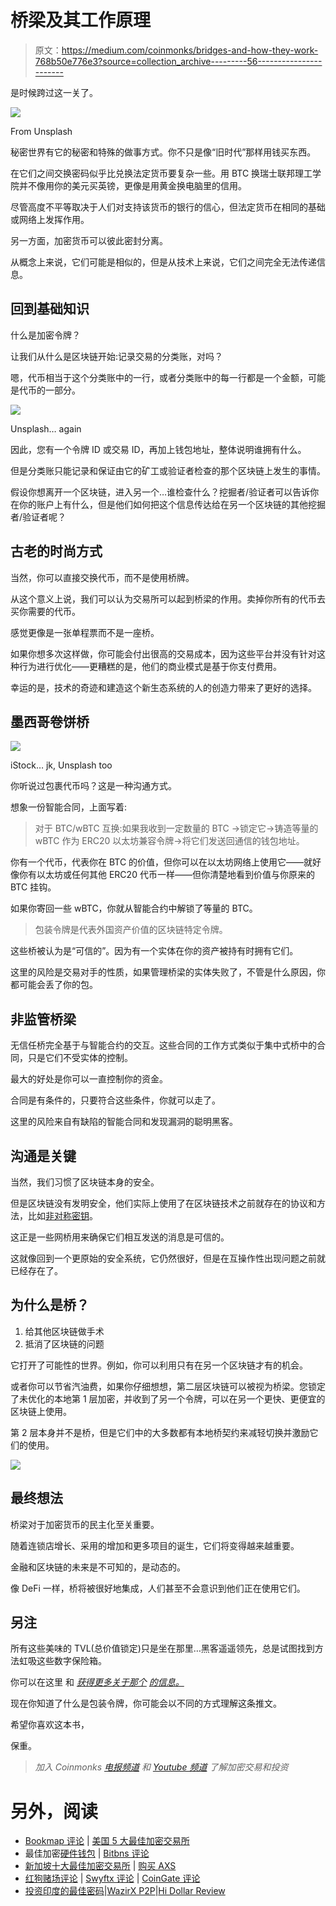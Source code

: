 # 桥梁及其工作原理

> 原文：<https://medium.com/coinmonks/bridges-and-how-they-work-768b50e776e3?source=collection_archive---------56----------------------->

是时候跨过这一关了。

![](img/724e0c021fc1c13036f06dbdfa942a2d.png)

From Unsplash

秘密世界有它的秘密和特殊的做事方式。你不只是像“旧时代”那样用钱买东西。

在它们之间交换密码似乎比兑换法定货币要复杂一些。用 BTC 换瑞士联邦理工学院并不像用你的美元买英镑，更像是用黄金换电脑里的信用。

尽管高度不平等取决于人们对支持该货币的银行的信心，但法定货币在相同的基础或网络上发挥作用。

另一方面，加密货币可以彼此密封分离。

从概念上来说，它们可能是相似的，但是从技术上来说，它们之间完全无法传递信息。

## **回到基础知识**

什么是加密令牌？

让我们从什么是区块链开始:记录交易的分类账，对吗？

嗯，代币相当于这个分类账中的一行，或者分类账中的每一行都是一个金额，可能是代币的一部分。

![](img/f36a70fcaf4b10f1c0ef9aa797164682.png)

Unsplash… again

因此，您有一个令牌 ID 或交易 ID，再加上钱包地址，整体说明谁拥有什么。

但是分类账只能记录和保证由它的矿工或验证者检查的那个区块链上发生的事情。

假设你想离开一个区块链，进入另一个…谁检查什么？挖掘者/验证者可以告诉你在你的账户上有什么，但是他们如何把这个信息传达给在另一个区块链的其他挖掘者/验证者呢？

## **古老的时尚方式**

当然，你可以直接交换代币，而不是使用桥牌。

从这个意义上说，我们可以认为交易所可以起到桥梁的作用。卖掉你所有的代币去买你需要的代币。

感觉更像是一张单程票而不是一座桥。

如果你想多次这样做，你可能会付出很高的交易成本，因为这些平台并没有针对这种行为进行优化——更糟糕的是，他们的商业模式是基于你支付费用。

幸运的是，技术的奇迹和建造这个新生态系统的人的创造力带来了更好的选择。

## **墨西哥卷饼桥**

![](img/afdfb2f7b572804a45046f26a75d9bc4.png)

iStock… jk, Unsplash too

你听说过包裹代币吗？这是一种沟通方式。

想象一份智能合同，上面写着:

> 对于 BTC/wBTC 互换:如果我收到一定数量的 BTC →锁定它→铸造等量的 wBTC 作为 ERC20 以太坊兼容令牌→将它们发送回通信的钱包地址。

你有一个代币，代表你在 BTC 的价值，但你可以在以太坊网络上使用它——就好像你有以太坊或任何其他 ERC20 代币一样——但你清楚地看到价值与你原来的 BTC 挂钩。

如果你寄回一些 wBTC，你就从智能合约中解锁了等量的 BTC。

> 包装令牌是代表外国资产价值的区块链特定令牌。

这些桥被认为是“可信的”。因为有一个实体在你的资产被持有时拥有它们。

这里的风险是交易对手的性质，如果管理桥梁的实体失败了，不管是什么原因，你都可能会丢了你的包。

## **非监管桥梁**

无信任桥完全基于与智能合约的交互。这些合同的工作方式类似于集中式桥中的合同，只是它们不受实体的控制。

最大的好处是你可以一直控制你的资金。

合同是有条件的，只要符合这些条件，你就可以走了。

这里的风险来自有缺陷的智能合同和发现漏洞的聪明黑客。

## **沟通是关键**

当然，我们习惯了区块链本身的安全。

但是区块链没有发明安全，他们实际上使用了在区块链技术之前就存在的协议和方法，比如[非对称密钥](https://cheapsslsecurity.com/blog/what-is-asymmetric-encryption-understand-with-simple-examples/)。

这正是一些网桥用来确保它们相互发送的消息是可信的。

这就像回到一个更原始的安全系统，它仍然很好，但是在互操作性出现问题之前就已经存在了。

## **为什么是桥？**

1.  给其他区块链做手术
2.  抵消了区块链的问题

它打开了可能性的世界。例如，你可以利用只有在另一个区块链才有的机会。

或者你可以节省汽油费，如果你仔细想想，第二层区块链可以被视为桥梁。您锁定了未优化的本地第 1 层加密，并收到了另一个令牌，可以在另一个更快、更便宜的区块链上使用。

第 2 层本身并不是桥，但是它们中的大多数都有本地桥契约来减轻切换并激励它们的使用。

![](img/965e1b869aeb03d3a516a1d5757289e3.png)

## **最终想法**

桥梁对于加密货币的民主化至关重要。

随着连锁店增长、采用的增加和更多项目的诞生，它们将变得越来越重要。

金融和区块链的未来是不可知的，是动态的。

像 DeFi 一样，桥将被很好地集成，人们甚至不会意识到他们正在使用它们。

## **另注**

所有这些美味的 TVL(总价值锁定)只是坐在那里…黑客遥遥领先，总是试图找到方法虹吸这些数字保险箱。

你可以在这里 和 [*获得更多关于那个*](https://www.theverge.com/2022/2/3/22916111/wormhole-hack-github-error-325-million-theft-ethereum-solana) *[*的信息。*](https://www.wired.com/story/blockchain-network-bridge-hacks/)*

现在你知道了什么是包装令牌，你可能会以不同的方式理解这条推文。

希望你喜欢这本书，

保重。

> *加入 Coinmonks* [*电报频道*](https://t.me/coincodecap) *和* [*Youtube 频道*](https://www.youtube.com/c/coinmonks/videos) *了解加密交易和投资*

# 另外，阅读

*   [Bookmap 评论](https://coincodecap.com/bookmap-review-2021-best-trading-software) | [美国 5 大最佳加密交易所](https://coincodecap.com/crypto-exchange-usa)
*   最佳加密[硬件钱包](/coinmonks/hardware-wallets-dfa1211730c6) | [Bitbns 评论](/coinmonks/bitbns-review-38256a07e161)
*   [新加坡十大最佳加密交易所](https://coincodecap.com/crypto-exchange-in-singapore) | [购买 AXS](https://coincodecap.com/buy-axs-token)
*   [红狗赌场评论](https://coincodecap.com/red-dog-casino-review) | [Swyftx 评论](https://coincodecap.com/swyftx-review) | [CoinGate 评论](https://coincodecap.com/coingate-review)
*   [投资印度的最佳密码](https://coincodecap.com/best-crypto-to-invest-in-india-in-2021)|[WazirX P2P](https://coincodecap.com/wazirx-p2p)|[Hi Dollar Review](https://coincodecap.com/hi-dollar-review)